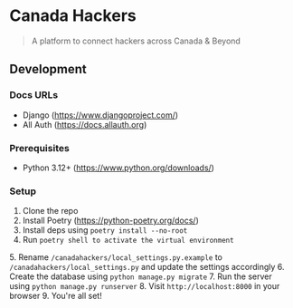 # Canada Hackers
> A platform to connect hackers across Canada & Beyond
 



## Development

### Docs URLs
- Django (https://www.djangoproject.com/)
- All Auth (https://docs.allauth.org) 


### Prerequisites
- Python 3.12+ (https://www.python.org/downloads/)

### Setup
1. Clone the repo
2. Install Poetry (https://python-poetry.org/docs/)
3. Install deps using `poetry install --no-root`
4. Run `poetry shell to activate the virtual environment`

[//]: # (3. Run `poetry instalize` to rename local settings & create the db&#41;)
5. Rename `/canadahackers/local_settings.py.example` to `/canadahackers/local_settings.py` and update the settings accordingly
6. Create the database using `python manage.py migrate`
7. Run the server using `python manage.py runserver`
8. Visit `http://localhost:8000` in your browser
9. You're all set!

